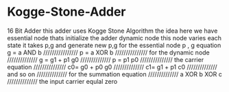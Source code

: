 # Kogge-Stone-Adder
16 Bit Adder 
this adder uses Kogge Stone Algorithm 
the idea here we have 
essential node thats initialize the adder 
dynamic node this node varies each state it takes p,g and generate new p,g 
for the essential node p , g equation 
g = a AND b
////////////////
p = a XOR b
///////////////
for the dynamic node 
//////////////
g = g1 + p1 g0
//////////////
p = p1 p0
///////////////
the carrier equation 
///////////////
c0= g0 + p0 g0
//////////////
c1= g1 + p1 c0 
//////////////
and so on 
//////////////
for the summation equation 
//////////////
a XOR b XOR c 
//////////////
the input carrier equlal zero 
